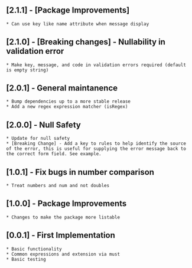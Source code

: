 ## [2.1.1] - [Package Improvements]
    * Can use key like name attribute when message display
    
## [2.1.0] - [Breaking changes] - Nullability in validation error
    * Make key, message, and code in validation errors required (default is empty string)

## [2.0.1] - General maintanence
    * Bump dependencies up to a more stable release
    * Add a new regex expression matcher (isRegex)

## [2.0.0] - Null Safety
    * Update for null safety
    * [Breaking Change] - Add a key to rules to help identify the source of the error, this is useful for supplying the error message back to the correct form field. See example.

## [1.0.1] - Fix bugs in number comparison
    * Treat numbers and num and not doubles

## [1.0.0] - Package Improvements
    * Changes to make the package more listable

## [0.0.1] - First Implementation
    * Basic functionality
    * Common expressions and extension via must
    * Basic testing
